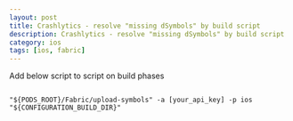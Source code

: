 ```yaml
---
layout: post
title: Crashlytics - resolve "missing dSymbols" by build script
description: Crashlytics - resolve "missing dSymbols" by build script
category: ios
tags: [ios, fabric]
---
```


Add below script to script on build phases

```

"${PODS_ROOT}/Fabric/upload-symbols" -a [your_api_key] -p ios  "${CONFIGURATION_BUILD_DIR}"

```
